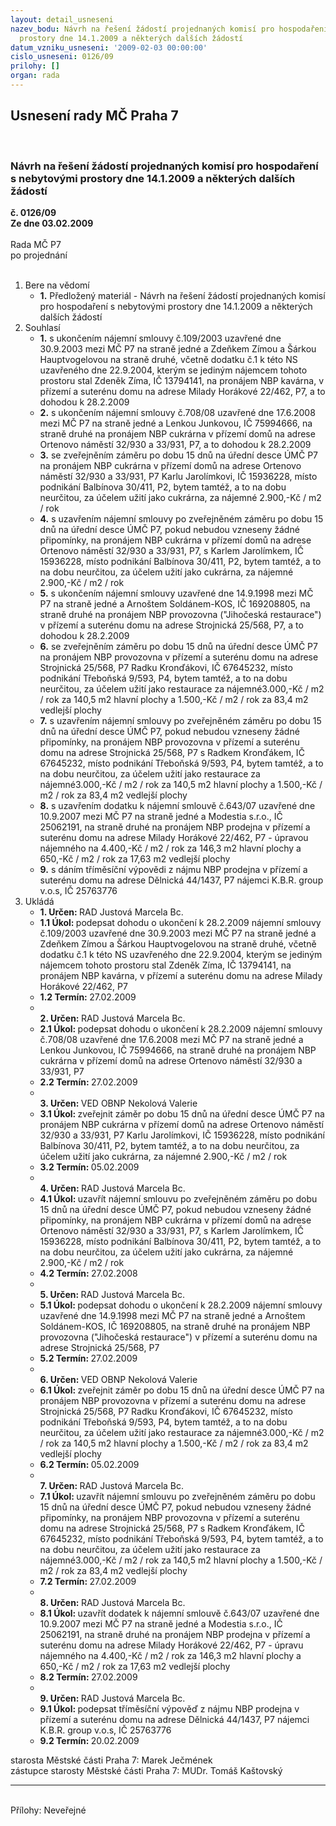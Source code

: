 ```yaml
---
layout: detail_usneseni
nazev_bodu: Návrh na řešení žádostí projednaných komisí pro hospodaření s nebytovými
  prostory dne 14.1.2009 a některých dalších žádostí
datum_vzniku_usneseni: '2009-02-03 00:00:00'
cislo_usneseni: 0126/09
prilohy: []
organ: rada
---
```

<div id="ucUsn_pList" class="usn">
	<span><h2>Usnesení rady MČ Praha 7 </h2>
<br></span><div class="standBody">
<span><h3>Návrh na řešení žádostí projednaných komisí pro hospodaření s nebytovými prostory dne 14.1.2009 a některých dalších žádostí</h3></span><div class="center">
		<strong>č. 0126/09</strong><br>
	</div>
<div class="center">
		<strong>Ze dne 03.02.2009</strong><br><br>
	</div>Rada MČ P7<br> po projednání<br><br><ol>
<li>Bere na vědomí<ul><li>
<strong>1.</strong> Předložený materiál - Návrh na řešení žádostí projednaných komisí pro hospodaření s nebytovými prostory dne 14.1.2009 a některých dalších žádostí</li></ul>
</li>
<li>Souhlasí<ul>
<li>
<strong>1.</strong> s ukončením nájemní smlouvy č.109/2003 uzavřené dne 30.9.2003 mezi MČ P7 na straně jedné a Zdeňkem Zímou a Šárkou Hauptvogelovou na straně druhé, včetně dodatku č.1 k této NS uzavřeného dne 22.9.2004, kterým se jediným nájemcem tohoto prostoru stal Zdeněk Zíma, IČ 13794141, na pronájem NBP kavárna, v přízemí a suterénu domu na adrese Milady Horákové 22/462, P7, a to dohodou k 28.2.2009</li>
<li>
<strong>2.</strong> s ukončením nájemní smlouvy č.708/08 uzavřené dne 17.6.2008 mezi MČ P7 na straně jedné a Lenkou Junkovou, IČ 75994666, na straně druhé na pronájem NBP cukrárna v přízemí domů na adrese Ortenovo náměstí 32/930 a 33/931, P7, a to dohodou k 28.2.2009</li>
<li>
<strong>3.</strong> se zveřejněním záměru po dobu 15 dnů na úřední desce ÚMČ P7 na pronájem NBP cukrárna v přízemí domů na adrese Ortenovo náměstí 32/930 a 33/931, P7 Karlu Jarolímkovi, IČ 15936228, místo podnikání Balbínova 30/411, P2, bytem tamtéž, a to na dobu neurčitou, za účelem užití jako cukrárna, za nájemné 2.900,-Kč / m2 / rok </li>
<li>
<strong>4.</strong> s uzavřením nájemní smlouvy po zveřejněném záměru po dobu 15 dnů na úřední desce ÚMČ P7, pokud nebudou vzneseny žádné připomínky, na pronájem NBP cukrárna v přízemí domů na adrese Ortenovo náměstí 32/930 a 33/931, P7, s Karlem Jarolímkem, IČ 15936228, místo podnikání Balbínova 30/411, P2, bytem tamtéž, a to na dobu neurčitou, za účelem užití jako cukrárna, za nájemné 2.900,-Kč / m2 / rok</li>
<li>
<strong>5.</strong> s ukončením nájemní smlouvy uzavřené dne 14.9.1998 mezi MČ P7 na straně jedné a Arnoštem Soldánem-KOS, IČ 169208805, na straně druhé na pronájem NBP provozovna ("Jihočeská restaurace") v přízemí a suterénu domu na adrese Strojnická 25/568, P7, a to dohodou k 28.2.2009</li>
<li>
<strong>6.</strong> se zveřejněním záměru po dobu 15 dnů na úřední desce ÚMČ P7 na pronájem NBP provozovna v přízemí a suterénu domu na adrese Strojnická 25/568, P7 Radku Kronďákovi, IČ 67645232, místo podnikání Třeboňská 9/593, P4, bytem tamtéž, a to na dobu neurčitou, za účelem užití jako restaurace za nájemné3.000,-Kč / m2 / rok za 140,5 m2 hlavní plochy a 1.500,-Kč / m2 / rok za 83,4 m2 vedlejší plochy </li>
<li>
<strong>7.</strong> s uzavřením nájemní smlouvy po zveřejněném záměru po dobu 15 dnů na úřední desce ÚMČ P7, pokud nebudou vzneseny žádné připomínky, na pronájem NBP provozovna v přízemí a suterénu domu na adrese Strojnická 25/568, P7 s Radkem Kronďákem, IČ 67645232, místo podnikání Třeboňská 9/593, P4, bytem tamtéž, a to na dobu neurčitou, za účelem užití jako restaurace za nájemné3.000,-Kč / m2 / rok za 140,5 m2 hlavní plochy a 1.500,-Kč / m2 / rok za 83,4 m2 vedlejší plochy</li>
<li>
<strong>8.</strong> s uzavřením dodatku k nájemní smlouvě č.643/07 uzavřené dne 10.9.2007 mezi MČ P7 na straně jedné a Modestia s.r.o., IČ 25062191, na straně druhé na pronájem NBP prodejna v přízemí a suterénu domu na adrese Milady Horákové 22/462, P7 - úpravou nájemného na 4.400,-Kč / m2 / rok za 146,3 m2 hlavní plochy a 650,-Kč / m2 / rok za 17,63 m2 vedlejší plochy</li>
<li>
<strong>9.</strong> s dáním tříměsíční výpovědi z nájmu NBP prodejna v přízemí a suterénu domu na adrese Dělnická 44/1437, P7 nájemci K.B.R. group v.o.s, IČ 25763776   </li>
</ul>
</li>
<li>Ukládá<ul>
<li>
<strong>1. Určen: </strong>RAD Justová Marcela Bc.</li>
<li>
<strong>1.1 Úkol: </strong>podepsat dohodu o ukončení k 28.2.2009 nájemní smlouvy č.109/2003 uzavřené dne 30.9.2003 mezi MČ P7 na straně jedné a Zdeňkem Zímou a Šárkou Hauptvogelovou na straně druhé, včetně dodatku č.1 k této NS uzavřeného dne 22.9.2004, kterým se jediným nájemcem tohoto prostoru stal Zdeněk Zíma, IČ 13794141, na pronájem NBP kavárna, v přízemí a suterénu domu na adrese Milady Horákové 22/462, P7</li>
<li>
<strong>1.2 Termín: </strong>27.02.2009</li>
<li>
<strong><br>2. Určen: </strong>RAD Justová Marcela Bc.</li>
<li>
<strong>2.1 Úkol: </strong>podepsat dohodu o ukončení k 28.2.2009 nájemní smlouvy č.708/08 uzavřené dne 17.6.2008 mezi MČ P7 na straně jedné a Lenkou Junkovou, IČ 75994666, na straně druhé na pronájem NBP cukrárna v přízemí domů na adrese Ortenovo náměstí 32/930 a 33/931, P7</li>
<li>
<strong>2.2 Termín: </strong>27.02.2009</li>
<li>
<strong><br>3. Určen: </strong>VED OBNP Nekolová Valerie</li>
<li>
<strong>3.1 Úkol: </strong>zveřejnit záměr po dobu 15 dnů na úřední desce ÚMČ P7 na pronájem NBP cukrárna v přízemí domů na adrese Ortenovo náměstí 32/930 a 33/931, P7 Karlu Jarolímkovi, IČ 15936228, místo podnikání Balbínova 30/411, P2, bytem tamtéž, a to na dobu neurčitou, za účelem užití jako cukrárna, za nájemné 2.900,-Kč / m2 / rok</li>
<li>
<strong>3.2 Termín: </strong>05.02.2009</li>
<li>
<strong><br>4. Určen: </strong>RAD Justová Marcela Bc.</li>
<li>
<strong>4.1 Úkol: </strong>uzavřít nájemní smlouvu po zveřejněném záměru po dobu 15 dnů na úřední desce ÚMČ P7, pokud nebudou vzneseny žádné připomínky, na pronájem NBP cukrárna v přízemí domů na adrese Ortenovo náměstí 32/930 a 33/931, P7, s Karlem Jarolímkem, IČ 15936228, místo podnikání Balbínova 30/411, P2, bytem tamtéž, a to na dobu neurčitou, za účelem užití jako cukrárna, za nájemné 2.900,-Kč / m2 / rok</li>
<li>
<strong>4.2 Termín: </strong>27.02.2008</li>
<li>
<strong><br>5. Určen: </strong>RAD Justová Marcela Bc.</li>
<li>
<strong>5.1 Úkol: </strong>podepsat dohodu o ukončení k 28.2.2009 nájemní smlouvy uzavřené dne 14.9.1998 mezi MČ P7 na straně jedné a Arnoštem Soldánem-KOS, IČ 169208805, na straně druhé na pronájem NBP provozovna ("Jihočeská restaurace") v přízemí a suterénu domu na adrese Strojnická 25/568, P7</li>
<li>
<strong>5.2 Termín: </strong>27.02.2009</li>
<li>
<strong><br>6. Určen: </strong>VED OBNP Nekolová Valerie</li>
<li>
<strong>6.1 Úkol: </strong>zveřejnit záměr po dobu 15 dnů na úřední desce ÚMČ P7 na pronájem NBP provozovna v přízemí a suterénu domu na adrese Strojnická 25/568, P7 Radku Kronďákovi, IČ 67645232, místo podnikání Třeboňská 9/593, P4, bytem tamtéž, a to na dobu neurčitou, za účelem užití jako restaurace za nájemné3.000,-Kč / m2 / rok za 140,5 m2 hlavní plochy a 1.500,-Kč / m2 / rok za 83,4 m2 vedlejší plochy</li>
<li>
<strong>6.2 Termín: </strong>05.02.2009</li>
<li>
<strong><br>7. Určen: </strong>RAD Justová Marcela Bc.</li>
<li>
<strong>7.1 Úkol: </strong>uzavřít nájemní smlouvu po zveřejněném záměru po dobu 15 dnů na úřední desce ÚMČ P7, pokud nebudou vzneseny žádné připomínky, na pronájem NBP provozovna v přízemí a suterénu domu na adrese Strojnická 25/568, P7 s Radkem Kronďákem, IČ 67645232, místo podnikání Třeboňská 9/593, P4, bytem tamtéž, a to na dobu neurčitou, za účelem užití jako restaurace za nájemné3.000,-Kč / m2 / rok za 140,5 m2 hlavní plochy a 1.500,-Kč / m2 / rok za 83,4 m2 vedlejší plochy</li>
<li>
<strong>7.2 Termín: </strong>27.02.2009</li>
<li>
<strong><br>8. Určen: </strong>RAD Justová Marcela Bc.</li>
<li>
<strong>8.1 Úkol: </strong>uzavřít dodatek k nájemní smlouvě č.643/07 uzavřené dne 10.9.2007 mezi MČ P7 na straně jedné a Modestia s.r.o., IČ 25062191, na straně druhé na pronájem NBP prodejna v přízemí a suterénu domu na adrese Milady Horákové 22/462, P7 - úpravu nájemného na 4.400,-Kč / m2 / rok za 146,3 m2 hlavní plochy a 650,-Kč / m2 / rok za 17,63 m2 vedlejší plochy</li>
<li>
<strong>8.2 Termín: </strong>27.02.2009</li>
<li>
<strong><br>9. Určen: </strong>RAD Justová Marcela Bc.</li>
<li>
<strong>9.1 Úkol: </strong>podepsat tříměsíční výpověď z nájmu NBP prodejna v přízemí a suterénu domu na adrese Dělnická 44/1437, P7 nájemci K.B.R. group v.o.s, IČ 25763776</li>
<li>
<strong>9.2 Termín: </strong>20.02.2009</li>
</ul>
</li>
</ol>starosta Městské části Praha 7: Marek Ječmének<br>zástupce starosty Městské části Praha 7: MUDr. Tomáš Kaštovský <hr>
<br>Přílohy: Neveřejné</div>
</div>